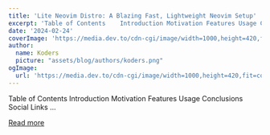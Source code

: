 ```yaml
---
title: 'Lite Neovim Distro: A Blazing Fast, Lightweight Neovim Setup'
excerpt: 'Table of Contents    Introduction Motivation Features Usage Conclusions Social Links        ...'
date: '2024-02-24'
coverImage: 'https://media.dev.to/cdn-cgi/image/width=1000,height=420,fit=cover,gravity=auto,format=auto/https%3A%2F%2Fdev-to-uploads.s3.amazonaws.com%2Fuploads%2Farticles%2F2wuhojw8s090e23pupci.png'
author:
  name: Koders
  picture: "assets/blog/authors/koders.png"
ogImage:
  url: 'https://media.dev.to/cdn-cgi/image/width=1000,height=420,fit=cover,gravity=auto,format=auto/https%3A%2F%2Fdev-to-uploads.s3.amazonaws.com%2Fuploads%2Farticles%2F2wuhojw8s090e23pupci.png'
---
```


Table of Contents    Introduction Motivation Features Usage Conclusions Social Links        ...

[Read more](https://dev.to/stanleyogada/lite-neovim-distro-a-blazing-fast-lightweight-neovim-setup-7fm)
